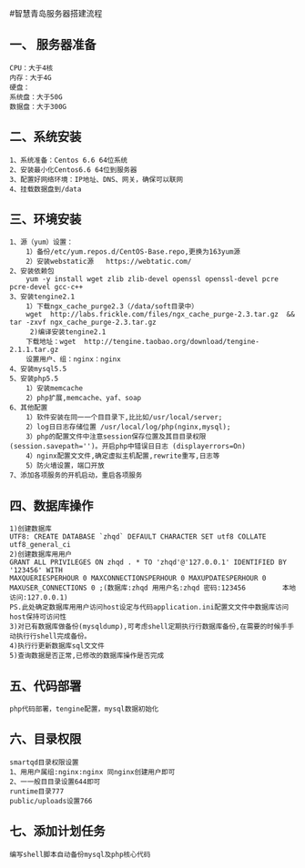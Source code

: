#智慧青岛服务器搭建流程

一、	服务器准备
----------------
    CPU：大于4核
    内存：大于4G
    硬盘：
    系统盘：大于50G
    数据盘：大于300G

二、系统安装
------------
    1、系统准备：Centos 6.6 64位系统
    2、安装最小化Centos6.6 64位到服务器
    3、配置好网络环境：IP地址、DNS、网关，确保可以联网
    4、挂载数据盘到/data
三、环境安装
------------
    1、源（yum）设置：
        1）备份/etc/yum.repos.d/CentOS-Base.repo,更换为163yum源
        2）安装webstatic源   https://webtatic.com/
    2、安装依赖包
        yum -y install wget zlib zlib-devel openssl openssl-devel pcre pcre-devel gcc-c++
    3、安装tengine2.1
        1）下载ngx_cache_purge2.3（/data/soft目录中）
        wget  http://labs.frickle.com/files/ngx_cache_purge-2.3.tar.gz  && tar -zxvf ngx_cache_purge-2.3.tar.gz
         2)编译安装tengine2.1
        下载地址：wget  http://tengine.taobao.org/download/tengine-2.1.1.tar.gz
        设置用户、组：nginx：nginx
    4、安装mysql5.5
    5、安装php5.5
        1）安装memcache
        2）php扩展,memcache、yaf、soap
    6、其他配置
        1）软件安装在同⼀一个⽬目录下,⽐比如/usr/local/server;
        2）log⽇日志存储位置 /usr/local/log/php(nginx,mysql);
        3）php的配置文件中注意session保存位置及其⽬目录权限(session.savepath='')。开启php中错误⽇日志 (displayerrors=On)
        4）nginx配置⽂文件,确定虚拟主机配置,rewrite重写,日志等
        5）防火墙设置，端口开放
    7、添加各项服务的开机启动，重启各项服务
四、数据库操作
--------------
    1)创建数据库
    UTF8: CREATE DATABASE `zhqd` DEFAULT CHARACTER SET utf8 COLLATE utf8_general_ci
    2)创建数据库⽤用户
    GRANT ALL PRIVILEGES ON zhqd . * TO 'zhqd'@'127.0.0.1' IDENTIFIED BY '123456' WITH
    MAXQUERIESPERHOUR 0 MAXCONNECTIONSPERHOUR 0 MAXUPDATESPERHOUR 0 MAXUSER_CONNECTIONS 0 ;(数据库:zhqd ⽤用户名:zhqd 密码:123456         本地访问:127.0.0.1)
    PS.此处确定数据库⽤用户访问host设定与代码application.ini配置⽂文件中数据库访问host保持可访问性 
    3)对已有数据库做备份(mysqldump),可考虑shell定期执⾏行数据库备份,在需要的时候⼿手动执⾏行shell完成备份。
    4)执⾏行更新数据库sql⽂文件 
    5)查询数据是否正常,已修改的数据库操作是否完成
五、代码部署
------------
    php代码部署，tengine配置，mysql数据初始化
六、目录权限
------------
    smartqd目录权限设置
    1、⽤用户属组:nginx:nginx 同nginx创建用户即可 
    2、⼀一般⽬目录设置644即可
    runtime目录777
    public/uploads设置766 

七、添加计划任务
----------------
    编写shell脚本自动备份mysql及php核心代码
